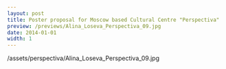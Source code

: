 ```yaml
---
layout: post
title: Poster proposal for Moscow based Cultural Centre "Perspectiva"
preview: /previews/Alina_Loseva_Perspectiva_09.jpg
date: 2014-01-01
width: 1
---
```

/assets/perspectiva/Alina_Loseva_Perspectiva_09.jpg
